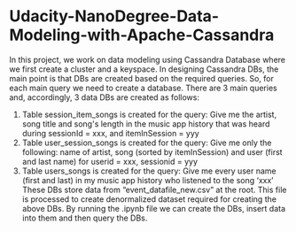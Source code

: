 # Udacity-NanoDegree-Data-Modeling-with-Apache-Cassandra
In this project, we work on data modeling using Cassandra Database where we first create a cluster and a keyspace. In designing Cassandra DBs, the main point is that DBs are created based on the required queries. So, for each main query we need to create a database. 
There are 3 main queries and, accordingly, 3 data DBs are created as follows:
1) Table session_item_songs is created for the query: Give me the artist, song title and song's length in the music app history that was heard during sessionId = xxx, and itemInSession = yyy
2) Table user_session_songs is created for the query: Give me only the following: name of artist, song (sorted by itemInSession) and user (first and last name) for userid = xxx, sessionid = yyy
3) Table users_songs is created for the query: Give me every user name (first and last) in my music app history who listened to the song ‘xxx’
These DBs store data from “event_datafile_new.csv” at the root. This file is processed to create denormalized dataset required for creating the above DBs. By running the .ipynb file we can create the DBs, insert data into them and then query the DBs.
